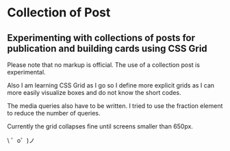 Collection of Post
=================

Experimenting with collections of posts for publication and building cards using CSS Grid
------------


Please note that no markup is official. The use of a collection post is experimental.

Also I am learning CSS Grid as I go so I define more explicit grids as I can more easily visualize boxes and do not know the short codes.

The media queries also have to be written. I tried to use the fraction element to reduce the number of queries.

Currently the grid collapses fine until screens smaller than 650px.

\ ゜o゜)ノ
